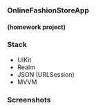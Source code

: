 ### OnlineFashionStoreApp 
#### (homework project)

### Stack
- UIKit
- Realm
- JSON (URLSession)
- MVVM

### Screenshots


